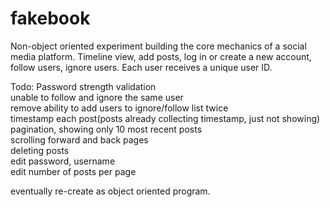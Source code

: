 # fakebook

Non-object oriented experiment building the core mechanics of a social media platform. Timeline view, add posts, log in or create a new account, follow users, ignore users. Each user receives a unique user ID.

Todo:
  Password strength validation  
  unable to follow and ignore the same user  
  remove ability to add users to ignore/follow list twice  
  timestamp each post(posts already collecting timestamp, just not showing)  
  pagination, showing only 10 most recent posts  
  scrolling forward and back pages  
  deleting posts  
  edit password, username  
  edit number of posts per page  
  
eventually re-create as object oriented program. 
